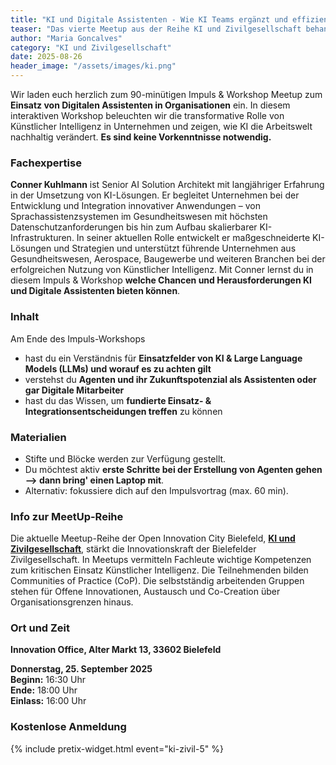 ```yaml
---
title: "KI und Digitale Assistenten - Wie KI Teams ergänzt und effizienter macht."
teaser: "Das vierte Meetup aus der Reihe KI und Zivilgesellschaft behandelt das Thema Digitale Assistenten."
author: "Maria Goncalves"
category: "KI und Zivilgesellschaft"
date: 2025-08-26
header_image: "/assets/images/ki.png"
---
```


Wir laden euch herzlich zum 90-minütigen Impuls & Workshop Meetup zum **Einsatz von Digitalen Assistenten in Organisationen** ein.
In diesem interaktiven Workshop beleuchten wir die transformative Rolle von Künstlicher Intelligenz in Unternehmen und zeigen, wie KI die Arbeitswelt nachhaltig verändert. 
**Es sind keine Vorkenntnisse notwendig.** 

### Fachexpertise
**Conner Kuhlmann** ist Senior AI Solution Architekt mit langjähriger Erfahrung in der Umsetzung von KI-Lösungen. Er begleitet Unternehmen bei der Entwicklung und Integration innovativer Anwendungen – von Sprachassistenzsystemen im Gesundheitswesen mit höchsten Datenschutzanforderungen bis hin zum Aufbau skalierbarer KI-Infrastrukturen. 
In seiner aktuellen Rolle entwickelt er maßgeschneiderte KI-Lösungen und Strategien und unterstützt führende Unternehmen aus Gesundheitswesen, Aerospace, Baugewerbe und weiteren Branchen bei der erfolgreichen Nutzung von Künstlicher Intelligenz.
Mit Conner lernst du in diesem Impuls & Workshop **welche Chancen und Herausforderungen KI und Digitale Assistenten bieten können**.

### Inhalt 
Am Ende des Impuls-Workshops
- hast du ein Verständnis für **Einsatzfelder von KI & Large Language Models (LLMs) und worauf es zu achten gilt**
- verstehst du **Agenten und ihr Zukunftspotenzial als Assistenten oder gar Digitale Mitarbeiter**
- hast du das Wissen, um **fundierte Einsatz- & Integrationsentscheidungen treffen** zu können

### Materialien
- Stifte und Blöcke werden zur Verfügung gestellt. 
- Du möchtest aktiv **erste Schritte bei der Erstellung von Agenten gehen --> dann bring' einen Laptop mit**.
- Alternativ: fokussiere dich auf den Impulsvortrag (max. 60 min). 

### Info zur MeetUp-Reihe
Die aktuelle Meetup-Reihe der Open Innovation City Bielefeld, [**KI und Zivilgesellschaft**](https://oic-bielefeld.de/ki/), stärkt die Innovationskraft der Bielefelder Zivilgesellschaft. In Meetups vermitteln Fachleute wichtige Kompetenzen zum kritischen Einsatz Künstlicher Intelligenz. Die Teilnehmenden bilden Communities of Practice (CoP). Die selbstständig arbeitenden Gruppen stehen für Offene Innovationen, Austausch und Co-Creation über Organisationsgrenzen hinaus.

### Ort und Zeit
**Innovation Office, Alter Markt 13, 33602 Bielefeld**

**Donnerstag, 25. September 2025**<br>
**Beginn:** 16:30 Uhr<br>
**Ende:** 18:00 Uhr<br>
**Einlass:** 16:00 Uhr

### Kostenlose Anmeldung
{% include pretix-widget.html event="ki-zivil-5" %}
